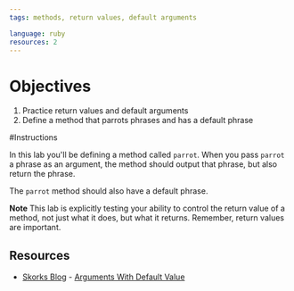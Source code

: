 ```yaml
---
tags: methods, return values, default arguments

language: ruby
resources: 2
---
```


# Objectives
1. Practice return values and default arguments
2. Define a method that parrots phrases and has a default phrase

#Instructions

In this lab you'll be defining a method called `parrot`. When you pass `parrot` a phrase as an argument, the method should output that phrase, but also return the phrase. 

The `parrot` method should also have a default phrase. 

**Note** This lab is explicitly testing your ability to control the return value of a method, not just what it does, but what it returns. Remember, return values are important.

## Resources
* [Skorks Blog](http://www.skorks.com/) - [Arguments With Default Value](http://www.skorks.com/2009/08/method-arguments-in-ruby/)
